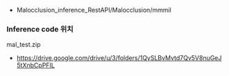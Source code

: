 

* Malocclusion_inference_RestAPI/Malocclusion/mmmil


### Inference code 위치

mal_test.zip

* https://drive.google.com/drive/u/3/folders/1QySLBvMvtd7Qv5V8nuGeJ5tXnbCpPFIL


